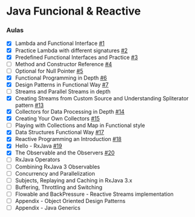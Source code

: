 # Java Funcional & Reactive

### Aulas

- [x] Lambda and Functional Interface [#1](https://github.com/DA0HN/java-functional-and-reactive/issues/1)
- [x] Practice Lambda with different signatures [#2](https://github.com/DA0HN/java-functional-and-reactive/issues/2)
- [x] Predefined Functional Interfaces and Practice [#3](https://github.com/DA0HN/java-functional-and-reactive/issues/3)
- [ ] Method and Constructor Reference [#4](https://github.com/DA0HN/java-functional-and-reactive/issues/4)
- [ ] Optional for Null Pointer [#5](https://github.com/DA0HN/java-functional-and-reactive/issues/5)
- [x] Functional Programming in Depth [#6](https://github.com/DA0HN/java-functional-and-reactive/issues/6)
- [x] Design Patterns in Functional Way [#7](https://github.com/DA0HN/java-functional-and-reactive/issues/7)
- [ ] Streams and Parallel Streams in depth
- [x] Creating Streams from Custom Source and Understanding Spliterator pattern [#13](https://github.com/DA0HN/java-functional-and-reactive/issues/13)
- [x] Collectors for Data Processing in Depth [#14](https://github.com/DA0HN/java-functional-and-reactive/issues/14)
- [x] Creating Your Own Collectors [#15](https://github.com/DA0HN/java-functional-and-reactive/issues/15)
- [ ] Playing with Collections and Map in Functional style
- [x] Data Structures Functional Way [#17](https://github.com/DA0HN/java-functional-and-reactive/issues/17)
- [x] Reactive Programming an Introduction [#18](https://github.com/DA0HN/java-functional-and-reactive/issues/18)
- [x] Hello - RxJava [#19](https://github.com/DA0HN/java-functional-and-reactive/issues/19)
- [x] The Observable and the Observers [#20](https://github.com/DA0HN/java-functional-and-reactive/issues/20)
- [ ] RxJava Operators
- [ ] Combining RxJava 3 Observables
- [ ] Concurrency and Parallelization
- [ ] Subjects, Replaying and Caching in RxJava 3.x
- [ ] Buffering, Throttling and Switching
- [ ] Flowable and BackPressure - Reactive Streams implementation
- [ ] Appendix - Object Oriented Design Patterns
- [ ] Appendix - Java Generics
